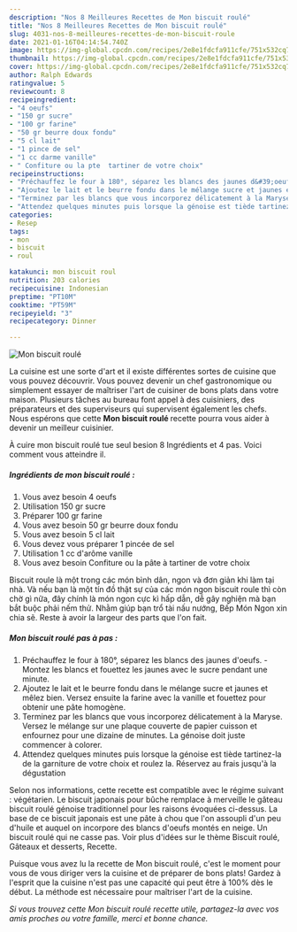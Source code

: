 ```yaml
---
description: "Nos 8 Meilleures Recettes de Mon biscuit roulé"
title: "Nos 8 Meilleures Recettes de Mon biscuit roulé"
slug: 4031-nos-8-meilleures-recettes-de-mon-biscuit-roule
date: 2021-01-16T04:14:54.740Z
image: https://img-global.cpcdn.com/recipes/2e8e1fdcfa911cfe/751x532cq70/mon-biscuit-roule-photo-principale-de-la-recette.jpg
thumbnail: https://img-global.cpcdn.com/recipes/2e8e1fdcfa911cfe/751x532cq70/mon-biscuit-roule-photo-principale-de-la-recette.jpg
cover: https://img-global.cpcdn.com/recipes/2e8e1fdcfa911cfe/751x532cq70/mon-biscuit-roule-photo-principale-de-la-recette.jpg
author: Ralph Edwards
ratingvalue: 5
reviewcount: 8
recipeingredient:
- "4 oeufs"
- "150 gr sucre"
- "100 gr farine"
- "50 gr beurre doux fondu"
- "5 cl lait"
- "1 pince de sel"
- "1 cc darme vanille"
- " Confiture ou la pte  tartiner de votre choix"
recipeinstructions:
- "Préchauffez le four à 180°, séparez les blancs des jaunes d&#39;oeufs.  Montez les blancs et fouettez les jaunes avec le sucre pendant une minute."
- "Ajoutez le lait et le beurre fondu dans le mélange sucre et jaunes et mêlez bien. Versez ensuite la farine avec la vanille et fouettez pour obtenir une pâte homogène."
- "Terminez par les blancs que vous incorporez délicatement à la Maryse. Versez le mélange sur une plaque couverte de papier cuisson et enfournez pour une dizaine de minutes. La génoise doit juste commencer à colorer."
- "Attendez quelques minutes puis lorsque la génoise est tiède tartinez-la de la garniture de votre choix et roulez la. Réservez au frais jusqu&#39;à la dégustation"
categories:
- Resep
tags:
- mon
- biscuit
- roul

katakunci: mon biscuit roul 
nutrition: 203 calories
recipecuisine: Indonesian
preptime: "PT10M"
cooktime: "PT59M"
recipeyield: "3"
recipecategory: Dinner

---
```



![Mon biscuit roulé](https://img-global.cpcdn.com/recipes/2e8e1fdcfa911cfe/751x532cq70/mon-biscuit-roule-photo-principale-de-la-recette.jpg)

La cuisine est une sorte d'art et il existe différentes sortes de cuisine que vous pouvez découvrir. Vous pouvez devenir un chef gastronomique ou simplement essayer de maîtriser l'art de cuisiner de bons plats dans votre maison. Plusieurs tâches au bureau font appel à des cuisiniers, des préparateurs et des superviseurs qui supervisent également les chefs. Nous espérons que cette <strong> Mon biscuit roulé </strong> recette pourra vous aider à devenir un meilleur cuisinier.

<!--inarticleads1-->

À cuire mon biscuit roulé tue seul besion 8 Ingrédients et 4 pas. Voici comment vous atteindre il.

##### Ingrédients de mon biscuit roulé :

1. Vous avez besoin 4 oeufs
1. Utilisation 150 gr sucre
1. Préparer 100 gr farine
1. Vous avez besoin 50 gr beurre doux fondu
1. Vous avez besoin 5 cl lait
1. Vous devez vous préparer 1 pincée de sel
1. Utilisation 1 cc d&#39;arôme vanille
1. Vous avez besoin  Confiture ou la pâte à tartiner de votre choix


Biscuit roule là một trong các món bình dân, ngon và đơn giản khi làm tại nhà. Và nếu bạn là một tín đồ thật sự của các món ngon biscuit roule thì còn chờ gì nữa, đây chính là món ngon cực kì hấp dẫn, dễ gây nghiện mà bạn bắt buộc phải nếm thử. Nhằm giúp bạn trổ tài nấu nướng, Bếp Món Ngon xin chia sẽ. Reste à avoir la largeur des parts que l&#39;on fait. 

<!--inarticleads2-->

##### Mon biscuit roulé pas à pas :

1. Préchauffez le four à 180°, séparez les blancs des jaunes d&#39;oeufs.  - Montez les blancs et fouettez les jaunes avec le sucre pendant une minute.
1. Ajoutez le lait et le beurre fondu dans le mélange sucre et jaunes et mêlez bien. Versez ensuite la farine avec la vanille et fouettez pour obtenir une pâte homogène.
1. Terminez par les blancs que vous incorporez délicatement à la Maryse. Versez le mélange sur une plaque couverte de papier cuisson et enfournez pour une dizaine de minutes. La génoise doit juste commencer à colorer.
1. Attendez quelques minutes puis lorsque la génoise est tiède tartinez-la de la garniture de votre choix et roulez la. Réservez au frais jusqu&#39;à la dégustation


Selon nos informations, cette recette est compatible avec le régime suivant : végétarien. Le biscuit japonais pour bûche remplace à merveille le gâteau biscuit roulé génoise traditionnel pour les raisons évoquées ci-dessus. La base de ce biscuit japonais est une pâte à chou que l&#39;on assoupli d&#39;un peu d&#39;huile et auquel on incorpore des blancs d&#39;oeufs montés en neige. Un biscuit roulé qui ne casse pas. Voir plus d&#39;idées sur le thème Biscuit roulé, Gâteaux et desserts, Recette. 

<!--inarticleads1-->

<p>
Puisque vous avez lu la recette de Mon biscuit roulé, c'est le moment pour vous de vous diriger vers la cuisine et de préparer de bons plats! Gardez à l'esprit que la cuisine n'est pas une capacité qui peut être à 100% dès le début. La méthode est nécessaire pour maîtriser l'art de la cuisine.
</p>

<p>
<i>Si vous trouvez cette Mon biscuit roulé recette utile, partagez-la avec vos amis proches ou votre famille, merci et bonne chance.</i>
</p>
